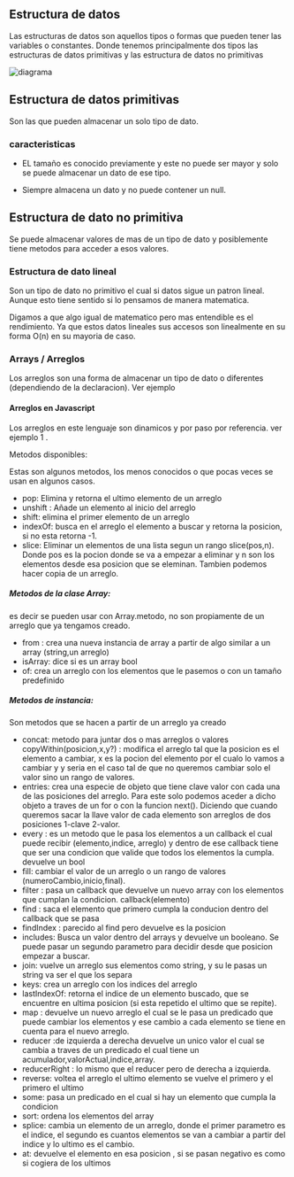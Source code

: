 ## Estructura de datos 

Las estructuras de datos son aquellos tipos o formas que pueden tener las variables o constantes. Donde tenemos principalmente dos tipos las estructuras de datos primitivas y las estructura de datos no primitivas


![diagrama](https://miro.medium.com/max/851/1*ZIGq3Xit78261gDW-3bheQ.png)


## Estructura de datos primitivas

Son las que pueden almacenar un solo tipo de dato.
### caracteristicas
- EL tamaño es conocido previamente y este no puede ser mayor y solo se puede almacenar un dato de ese tipo.

- Siempre almacena un dato y no puede contener un null.



## Estructura de dato no primitiva 
Se puede almacenar valores de mas de un tipo de dato y posiblemente tiene metodos para acceder a esos valores.

### Estructura de dato lineal
Son un tipo de dato no primitivo el cual si datos sigue un patron lineal. Aunque esto tiene sentido si lo pensamos de manera matematica.

Digamos a que algo igual de matematico pero mas entendible es el rendimiento. Ya que estos datos lineales sus accesos son linealmente en su forma O(n) en su mayoria de caso.


### Arrays / Arreglos

Los arreglos son una forma de almacenar un tipo de dato o diferentes (dependiendo de la declaracion). Ver ejemplo

#### Arreglos en Javascript

Los arreglos en este lenguaje son dinamicos y por paso por referencia. ver ejemplo 1 .

Metodos disponibles:

Estas son algunos metodos, los menos conocidos o que pocas veces se usan en algunos casos.

* pop: Elimina y retorna el ultimo elemento de un arreglo
* unshift : Añade un elemento al inicio del arreglo
* shift: elimina el primer elemento de un arreglo
* indexOf: busca en el arreglo el elemento a buscar y retorna la posicion, si no esta retorna -1.
* slice: Eliminar un elementos de una lista segun un rango slice(pos,n). Donde pos es la pocion donde se va
a empezar a eliminar y n son los elementos desde esa posicion que se eleminan. Tambien podemos hacer copia de un arreglo.

##### Metodos de la clase Array:
es decir se pueden usar con Array.metodo, no son propiamente de un arreglo que ya tengamos creado.


* from : crea una nueva instancia de array a partir de algo similar a un array (string,un arreglo)
* isArray: dice si es un array bool
* of: crea un arreglo con los elementos que le pasemos o con un tamaño predefinido
##### Metodos de instancia:

Son metodos que se hacen a partir de un arreglo ya creado

* concat: metodo para juntar dos o mas arreglos o valores
copyWithin(posicion,x,y?) : modifica el arreglo tal que la posicion es el elemento a cambiar, x es la pocion del
elemento por el cualo lo vamos a cambiar y y seria en el caso tal de que no queremos cambiar solo el valor sino un rango de valores.
* entries: crea una especie de objeto que tiene clave valor con cada una de las posiciones del arreglo. Para este solo podemos aceder a dicho objeto
a traves de un for o con la funcion next(). Diciendo que cuando queremos sacar la llave valor de cada elemento
son arreglos de dos posiciones 1-clave 2-valor.
* every : es un metodo que le pasa los elementos a un callback el cual puede recibir (elemento,indice, arreglo) y 
dentro de ese callback tiene que ser una condicion que valide que todos los elementos la cumpla. devuelve un bool
* fill: cambiar el valor de un arreglo o un rango de valores (numeroCambio,inicio,final).
* filter : pasa un callback que devuelve un nuevo array con los elementos que cumplan la condicion. callback(elemento)
* find : saca el elemento que primero cumpla la conducion dentro del callback que se pasa 
* findIndex : parecido al find pero devuelve es la posicion
* includes: Busca un valor dentro del arrays y devuelve un booleano. Se puede pasar un segundo parametro para decidir desde
que posicion empezar a buscar.
* join: vuelve un arreglo sus elementos como string, y su le pasas un string va ser el que los separa
* keys: crea un arreglo con los indices del arreglo
* lastIndexOf: retorna el indice de un elemento buscado, que se encuentre en ultima posicion (si esta repetido el ultimo que se repite).
* map : devuelve un nuevo arreglo el cual se le pasa un predicado que puede cambiar los elementos y ese cambio a cada elemento se tiene 
en cuenta para el nuevo arreglo.
* reducer :de izquierda a derecha devuelve un unico valor el cual se cambia a traves de un predicado el cual tiene un acumulador,valorActual,indice,array.
* reducerRight : lo mismo que el reducer pero de derecha a izquierda.
* reverse: voltea el arreglo el ultimo elemento se vuelve el primero y el primero el ultimo 
* some: pasa un predicado en el cual si hay un elemento que cumpla la condicion
* sort: ordena los elementos del array
* splice: cambia un elemento de un arreglo, donde el primer parametro es el indice, el segundo es cuantos elementos se van a cambiar a partir
del indice y lo ultimo es el cambio.
* at: devuelve el elemento en esa posicion , si se pasan negativo es como si cogiera de los ultimos



